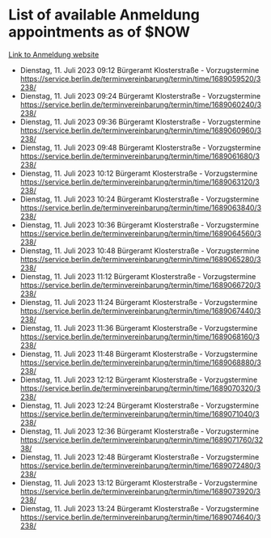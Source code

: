 # List of available Anmeldung appointments as of $NOW
[Link to Anmeldung website](https://service.berlin.de/terminvereinbarung/termin/tag.php?termin=1&anliegen[]=120686&dienstleisterlist=122210,122217,327316,122219,327312,122227,327314,122231,327346,122243,327348,122254,122252,329742,122260,329745,122262,329748,122271,327278,122273,327274,122277,327276,330436,122280,327294,122282,327290,122284,327292,122291,327270,122285,327266,122286,327264,122296,327268,150230,329760,122297,327286,122294,327284,122312,329763,122314,329775,122304,327330,122311,327334,122309,327332,317869,122281,327352,122279,329772,122283,122276,327324,122274,327326,122267,329766,122246,327318,122251,327320,122257,327322,122208,327298,122226,327300&herkunft=http%3A%2F%2Fservice.berlin.de%2Fdienstleistung%2F120686%2F)
- Dienstag, 11. Juli 2023 09:12 Bürgeramt Klosterstraße - Vorzugstermine https://service.berlin.de/terminvereinbarung/termin/time/1689059520/3238/
- Dienstag, 11. Juli 2023 09:24 Bürgeramt Klosterstraße - Vorzugstermine https://service.berlin.de/terminvereinbarung/termin/time/1689060240/3238/
- Dienstag, 11. Juli 2023 09:36 Bürgeramt Klosterstraße - Vorzugstermine https://service.berlin.de/terminvereinbarung/termin/time/1689060960/3238/
- Dienstag, 11. Juli 2023 09:48 Bürgeramt Klosterstraße - Vorzugstermine https://service.berlin.de/terminvereinbarung/termin/time/1689061680/3238/
- Dienstag, 11. Juli 2023 10:12 Bürgeramt Klosterstraße - Vorzugstermine https://service.berlin.de/terminvereinbarung/termin/time/1689063120/3238/
- Dienstag, 11. Juli 2023 10:24 Bürgeramt Klosterstraße - Vorzugstermine https://service.berlin.de/terminvereinbarung/termin/time/1689063840/3238/
- Dienstag, 11. Juli 2023 10:36 Bürgeramt Klosterstraße - Vorzugstermine https://service.berlin.de/terminvereinbarung/termin/time/1689064560/3238/
- Dienstag, 11. Juli 2023 10:48 Bürgeramt Klosterstraße - Vorzugstermine https://service.berlin.de/terminvereinbarung/termin/time/1689065280/3238/
- Dienstag, 11. Juli 2023 11:12 Bürgeramt Klosterstraße - Vorzugstermine https://service.berlin.de/terminvereinbarung/termin/time/1689066720/3238/
- Dienstag, 11. Juli 2023 11:24 Bürgeramt Klosterstraße - Vorzugstermine https://service.berlin.de/terminvereinbarung/termin/time/1689067440/3238/
- Dienstag, 11. Juli 2023 11:36 Bürgeramt Klosterstraße - Vorzugstermine https://service.berlin.de/terminvereinbarung/termin/time/1689068160/3238/
- Dienstag, 11. Juli 2023 11:48 Bürgeramt Klosterstraße - Vorzugstermine https://service.berlin.de/terminvereinbarung/termin/time/1689068880/3238/
- Dienstag, 11. Juli 2023 12:12 Bürgeramt Klosterstraße - Vorzugstermine https://service.berlin.de/terminvereinbarung/termin/time/1689070320/3238/
- Dienstag, 11. Juli 2023 12:24 Bürgeramt Klosterstraße - Vorzugstermine https://service.berlin.de/terminvereinbarung/termin/time/1689071040/3238/
- Dienstag, 11. Juli 2023 12:36 Bürgeramt Klosterstraße - Vorzugstermine https://service.berlin.de/terminvereinbarung/termin/time/1689071760/3238/
- Dienstag, 11. Juli 2023 12:48 Bürgeramt Klosterstraße - Vorzugstermine https://service.berlin.de/terminvereinbarung/termin/time/1689072480/3238/
- Dienstag, 11. Juli 2023 13:12 Bürgeramt Klosterstraße - Vorzugstermine https://service.berlin.de/terminvereinbarung/termin/time/1689073920/3238/
- Dienstag, 11. Juli 2023 13:24 Bürgeramt Klosterstraße - Vorzugstermine https://service.berlin.de/terminvereinbarung/termin/time/1689074640/3238/
